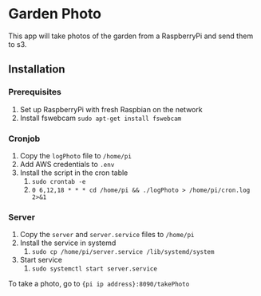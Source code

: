 # Garden Photo

This app will take photos of the garden from a RaspberryPi and send them to s3.

## Installation

### Prerequisites

1. Set up RaspberryPi with fresh Raspbian on the network
2. Install fswebcam `sudo apt-get install fswebcam`

### Cronjob

1. Copy the `logPhoto` file to `/home/pi`
2. Add AWS credentials to `.env`
3. Install the script in the cron table 
   1. `sudo crontab -e`
   2. `0 6,12,18 * * * cd /home/pi && ./logPhoto > /home/pi/cron.log 2>&1`

### Server

1. Copy the `server` and `server.service` files to `/home/pi`
2. Install the service in systemd
   1. `sudo cp /home/pi/server.service /lib/systemd/system`
3. Start service
   1. `sudo systemctl start server.service`

To take a photo, go to `{pi ip address}:8090/takePhoto`